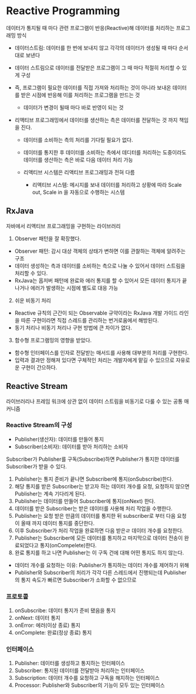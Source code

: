 # Reactive Programming

데이터가 통지될 때 마다 관련 프로그램이 반응(Reactive)해 데이터를 처리하는 프로그래밍 방식

- 데이터스트림: 데이터를 한 번에 보내지 않고 각각의 데이터가 생성될 때 마다 순서대로 보낸다

- 데이터 스트림으로 데이터를 전달받은 프로그램이 그 때 마다 적절히 처리할 수 있게 구성
- 즉, 프로그램이 필요한 데이터를 직접 가져와 처리하는 것이 아니라 보내온 데이터를 받은 시점에 반응해 이를 처리하는 프로그램을 만드는 것
  - 데이터가 변경이 될때 마다 바로 반영이 되는 것
- 리액티브 프로그래밍에서 데이터를 생산하는 측은 데이터를 전달하는 것 까지 책임을 진다.

  - 데이터를 소비하는 측의 처리를 기다릴 필요가 없다.
  - 데이터를 통지한 후 데이터를 소비하는 측에서 데디터를 처리하는 도중이라도 데이터를 생산하는 측은 바로 다음 데이터 처리 가능

  - 리액티브 시스템은 리액티브 프로그래밍과 전혀 다름
    - 리액티브 시스템: 메시지를 보내 데이터를 처리하고 상황에 따라 Scale out, Scale in 을 자동으로 수행하는 시스템

## RxJava

자바에서 리액티브 프로그래밍을 구현하는 라이브러리

1. Observer 패턴을 잘 확장했다.

- Observer 패턴: 감시 대상 객체의 상태가 변하면 이를 관찰하는 객체에 알려주는 구조
- 데이터 생성하는 측과 데이터를 소비하는 측으로 나눌 수 있어서 데이터 스트림을 처리할 수 있다.
- RxJava는 옵저버 패턴에 완료와 에러 통지를 할 수 있어서 모든 데이터 통지가 끝나거나 에러가 발생하는 시점에 별도로 대응 가능

2. 쉬운 비동기 처리

- Reactive 규칙의 근간이 되는 Observable 규약이라는 RxJava 개발 가이드 라인을 따른 구현이라면 직접 스레드를 관리하는 번거로움에서 해방된다.
- 동기 처리나 비동기 처리나 구현 방법에 큰 차이가 없다.

3. 함수형 프로그램밍의 영향을 받았다.

- 함수형 인터페이스를 인자로 전달받는 매서드를 사용해 대부분의 처리를 구현한다.
- 입력과 결과만 정해져 있다면 구체적인 처리는 개발자에게 맡길 수 있으므로 자유로운 구현이 간으하다.

## Reactive Stream

라이브러리나 프레임 워크에 상관 없이 데이터 스트림을 비동기로 다룰 수 있는 공통 매커니즘

### Reactive Stream의 구성

- Publisher(생산자): 데이터를 만들어 통지
- Subscriber(소비자): 데이터를 받아 처리하는 소비자

Subscriber가 Publisher를 구독(Subscribe)하면 Publisher가 통지한 데이터를 Subscriber가 받을 수 있다.

1. Publisher는 통지 준비가 끝나면 Subscriber에 통지(onSubscribe)한다.
2. 해당 통지를 받은 Subscriber는 받고자 하는 데이터 개수를 요청, 요청하지 않으면 Publisher는 계속 기다리게 된다.
3. Publisher는 데이터를 만들어 Subscriber에 통지(onNext) 한다.
4. 데이터를 받은 Subscriber는 받은 데이터를 사용해 처리 작업을 수행한다.
5. Publisher는 요청 받은 만큼의 데이터를 통지한 뒤 subscriber로 부터 다음 요청이 올때 까지 데이터 통지를 중단한다.
6. 이후 Subscriber가 처리 작업을 완료하면 다음 받은ㄹ 데이터 개수를 요청한다.
7. Publisher는 Subscriber에 모든 데이터를 통지하고 마지막으로 데이터 전송이 완료되었다고 통지(onCompelete)한다.
8. 완료 통지를 하고 나면 Publisher는 이 구독 건에 대해 어떤 통지도 하지 않는다.

- 데이터 개수를 요청하는 이유: Publisher가 통지하는 데이터 개수를 제어하기 위해
- Publisher와 Subscriber의 처리가 각각 다른 스레드에서 진행되는데 Publisher의 통지 속도가 빠르면 Subscriber가 소화할 수 없으므로

### 프로토콜

1. onSubscribe: 데이터 통지가 준비 됐음을 통지
2. onNext: 데이터 통지
3. onError: 에러(이상 종료) 통지
4. onComplete: 완료(정상 종료) 통지

### 인터페이스

1. Publisher: 데이터를 생성하고 통지하는 인터페이스
2. Subscriber: 통지된 데이터를 전달받아 처리하는 인터페이스
3. Subscription: 데이터 개수를 요청하고 구독을 해지하는 인터페이스
4. Processor: Publisher와 Subscriber의 기능이 모두 있는 인터페이스
